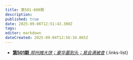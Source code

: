 ```yaml
---
title: 第501-600期
description: 
published: true
date: 2025-09-06T12:51:43.300Z
tags: 
editor: markdown
dateCreated: 2025-09-04T12:56:34.065Z
---
```


<!--

# 591 - 600
- [**第600期** **](./reference/501-600/600.md)
- [**第599期** **](./reference/501-600/599.md)
- [**第598期** **](./reference/501-600/598.md)
- [**第597期** **](./reference/501-600/597.md)
- [**第596期** **](./reference/501-600/596.md)
- [**第595期** **](./reference/501-600/595.md)
- [**第594期** **](./reference/501-600/594.md)
- [**第593期** **](./reference/501-600/593.md)
- [**第592期** **](./reference/501-600/592.md)
- [**第591期** **](./reference/501-600/591.md)
{.links-list}

# 581 - 590
- [**第590期** **](./reference/501-600/590.md)
- [**第589期** **](./reference/501-600/589.md)
- [**第588期** **](./reference/501-600/588.md)
- [**第587期** **](./reference/501-600/587.md)
- [**第586期** **](./reference/501-600/586.md)
- [**第585期** **](./reference/501-600/585.md)
- [**第584期** **](./reference/501-600/584.md)
- [**第583期** **](./reference/501-600/583.md)
- [**第582期** **](./reference/501-600/582.md)
- [**第581期** **](./reference/501-600/581.md)
{.links-list}

# 571 - 580
- [**第580期** **](./reference/501-600/580.md)
- [**第579期** **](./reference/501-600/579.md)
- [**第578期** **](./reference/501-600/578.md)
- [**第577期** **](./reference/501-600/577.md)
- [**第576期** **](./reference/501-600/576.md)
- [**第575期** **](./reference/501-600/575.md)
- [**第574期** **](./reference/501-600/574.md)
- [**第573期** **](./reference/501-600/573.md)
- [**第572期** **](./reference/501-600/572.md)
- [**第571期** **](./reference/501-600/571.md)
{.links-list}

# 561 - 570
- [**第570期** **](./reference/501-600/570.md)
- [**第569期** **](./reference/501-600/569.md)
- [**第568期** **](./reference/501-600/568.md)
- [**第567期** **](./reference/501-600/567.md)
- [**第566期** **](./reference/501-600/566.md)
- [**第565期** **](./reference/501-600/565.md)
- [**第564期** **](./reference/501-600/564.md)
- [**第563期** **](./reference/501-600/563.md)
- [**第562期** **](./reference/501-600/562.md)
- [**第561期** **](./reference/501-600/561.md)
{.links-list}

# 551 - 560
- [**第560期** **](./reference/501-600/560.md)
- [**第559期** **](./reference/501-600/559.md)
- [**第558期** **](./reference/501-600/558.md)
- [**第557期** **](./reference/501-600/557.md)
- [**第556期** **](./reference/501-600/556.md)
- [**第555期** **](./reference/501-600/555.md)
- [**第554期** **](./reference/501-600/554.md)
- [**第553期** **](./reference/501-600/553.md)
- [**第552期** **](./reference/501-600/552.md)
- [**第551期** **](./reference/501-600/551.md)
{.links-list}

# 541 - 550
- [**第550期** **](./reference/501-600/550.md)
- [**第549期** **](./reference/501-600/549.md)
- [**第548期** **](./reference/501-600/548.md)
- [**第547期** **](./reference/501-600/547.md)
- [**第546期** **](./reference/501-600/546.md)
- [**第545期** **](./reference/501-600/545.md)
- [**第544期** **](./reference/501-600/544.md)
- [**第543期** **](./reference/501-600/543.md)
- [**第542期** **](./reference/501-600/542.md)
- [**第541期** **](./reference/501-600/541.md)
{.links-list}

# 531 - 540
- [**第540期** **](./reference/501-600/540.md)
- [**第539期** **](./reference/501-600/539.md)
- [**第538期** **](./reference/501-600/538.md)
- [**第537期** **](./reference/501-600/537.md)
- [**第536期** **](./reference/501-600/536.md)
- [**第535期** **](./reference/501-600/535.md)
- [**第534期** **](./reference/501-600/534.md)
- [**第533期** **](./reference/501-600/533.md)
- [**第532期** **](./reference/501-600/532.md)
- [**第531期** **](./reference/501-600/531.md)
{.links-list}

# 521 - 530
- [**第530期** **](./reference/501-600/530.md)
- [**第529期** **](./reference/501-600/529.md)
- [**第528期** **](./reference/501-600/528.md)
- [**第527期** **](./reference/501-600/527.md)
- [**第526期** **](./reference/501-600/526.md)
- [**第525期** **](./reference/501-600/525.md)
- [**第524期** **](./reference/501-600/524.md)
- [**第523期** **](./reference/501-600/523.md)
- [**第522期** **](./reference/501-600/522.md)
- [**第521期** **](./reference/501-600/521.md)
{.links-list}

# 511 - 520
- [**第520期** **](./reference/501-600/520.md)
- [**第519期** **](./reference/501-600/519.md)
- [**第518期** **](./reference/501-600/518.md)
- [**第517期** **](./reference/501-600/517.md)
- [**第516期** **](./reference/501-600/516.md)
- [**第515期** **](./reference/501-600/515.md)
- [**第514期** **](./reference/501-600/514.md)
- [**第513期** **](./reference/501-600/513.md)
- [**第512期** **](./reference/501-600/512.md)
- [**第511期** **](./reference/501-600/511.md)
{.links-list}

# 501 - 510
- [**第510期** **](./reference/501-600/510.md)
- [**第509期** **](./reference/501-600/509.md)
- [**第508期** **](./reference/501-600/508.md)
- [**第507期** **](./reference/501-600/507.md)
- [**第506期** **](./reference/501-600/506.md)
- [**第505期** **](./reference/501-600/505.md)
- [**第504期** **](./reference/501-600/504.md)
- [**第503期** **](./reference/501-600/503.md)
- [**第502期** **](./reference/501-600/502.md)-->
- [**第501期** *郑州摊大饼；豪华墓到头；易会满被查*](./reference/501-600/501.md)
{.links-list}